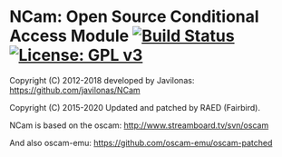 NCam: Open Source Conditional Access Module [![Build Status](https://travis-ci.org/fairbird/NCam.svg?branch=master)](https://travis-ci.org/fairbird/NCam) [![License: GPL v3](https://img.shields.io/badge/License-GPLv3-blue.svg)](https://www.gnu.org/licenses/gpl-3.0)
===========================================

Copyright (C) 2012-2018 developed by Javilonas: https://github.com/javilonas/NCam

Copyright (C) 2015-2020 Updated and patched by RAED (Fairbird).

NCam is based on the oscam: http://www.streamboard.tv/svn/oscam

And also oscam-emu: https://github.com/oscam-emu/oscam-patched
